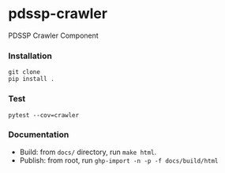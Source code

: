 # pdssp-crawler
PDSSP Crawler Component

### Installation

```
git clone 
pip install .
```

### Test

```
pytest --cov=crawler
```

### Documentation

- Build: from `docs/` directory, run `make html`.
- Publish: from root, run `ghp-import -n -p -f docs/build/html`
